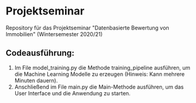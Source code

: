 # Projektseminar
Repository für das Projektseminar "Datenbasierte Bewertung von Immobilien" (Wintersemester 2020/21)

## Codeausführung:
1. Im File model_training.py die Methode training_pipeline ausführen, um die Machine Learning Modelle zu erzeugen (Hinweis: Kann mehrere Minuten dauern).
2. Anschließend im File main.py die Main-Methode ausführen, um das User Interface und die Anwendung zu starten.
